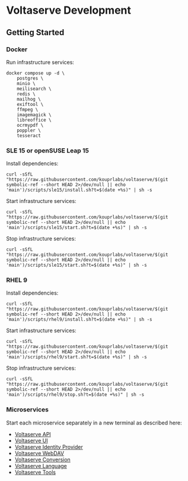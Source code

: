 # Voltaserve Development

## Getting Started

### Docker

Run infrastructure services:

```shell
docker compose up -d \
    postgres \
    minio \
    meilisearch \
    redis \
    mailhog \
    exiftool \
    ffmpeg \
    imagemagick \
    libreoffice \
    ocrmypdf \
    poppler \
    tesseract
```

### SLE 15 or openSUSE Leap 15

Install dependencies:

```shell
curl -sSfL "https://raw.githubusercontent.com/kouprlabs/voltaserve/$(git symbolic-ref --short HEAD 2>/dev/null || echo 'main')/scripts/sle15/install.sh?t=$(date +%s)" | sh -s
```

Start infrastructure services:

```shell
curl -sSfL "https://raw.githubusercontent.com/kouprlabs/voltaserve/$(git symbolic-ref --short HEAD 2>/dev/null || echo 'main')/scripts/sle15/start.sh?t=$(date +%s)" | sh -s
```

Stop infrastructure services:

```shell
curl -sSfL "https://raw.githubusercontent.com/kouprlabs/voltaserve/$(git symbolic-ref --short HEAD 2>/dev/null || echo 'main')/scripts/sle15/start.sh?t=$(date +%s)" | sh -s
```

### RHEL 9

Install dependencies:

```shell
curl -sSfL "https://raw.githubusercontent.com/kouprlabs/voltaserve/$(git symbolic-ref --short HEAD 2>/dev/null || echo 'main')/scripts/rhel9/install.sh?t=$(date +%s)" | sh -s
```

Start infrastructure services:

```shell
curl -sSfL "https://raw.githubusercontent.com/kouprlabs/voltaserve/$(git symbolic-ref --short HEAD 2>/dev/null || echo 'main')/scripts/rhel9/start.sh?t=$(date +%s)" | sh -s
```

Stop infrastructure services:

```shell
curl -sSfL "https://raw.githubusercontent.com/kouprlabs/voltaserve/$(git symbolic-ref --short HEAD 2>/dev/null || echo 'main')/scripts/rhel9/stop.sh?t=$(date +%s)" | sh -s
```

### Microservices

Start each microservice separately in a new terminal as described here:

- [Voltaserve API](api/README.md)
- [Voltaserve UI](ui/README.md)
- [Voltaserve Identity Provider](idp/README.md)
- [Voltaserve WebDAV](webdav/README.md)
- [Voltaserve Conversion](conversion/README.md)
- [Voltaserve Language](language/README.md)
- [Voltaserve Tools](tools/README.md)
